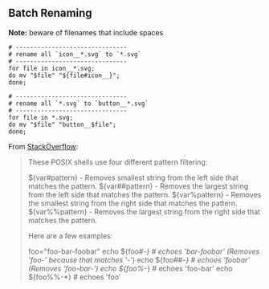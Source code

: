 Batch Renaming
--------------

__Note:__ beware of filenames that include spaces

```
# -------------------------------
# rename all `icon__*.svg` to `*.svg`
# -------------------------------
for file in icon__*.svg;
do mv "$file" "${file#icon__}"; 
done;
```

```
# -------------------------------
# rename all `*.svg` to `button__*.svg`
# -------------------------------
for file in *.svg;
do mv "$file" "button__$file";
done;
```

From [StackOverflow](http://stackoverflow.com/questions/10535985/how-to-remove-filename-prefix-with-an-posix-shell/10536148#10536148): 

> These POSIX shells use four different pattern filtering:
> 
> ${var#pattern} - Removes smallest string from the left side that matches the pattern.
> ${var##pattern} - Removes the largest string from the left side that matches the pattern.
> ${var%pattern} - Removes the smallest string from the right side that matches the pattern.
> ${var%%pattern} - Removes the largest string from the right side that matches the pattern.
> 
> Here are a few examples:
> 
> foo="foo-bar-foobar"
> echo ${foo#*-}   # echoes 'bar-foobar'  (Removes 'foo-' because that matches '*-')
> echo ${foo##*-}  # echoes 'foobar' (Removes 'foo-bar-')
> echo ${foo%-*}   # echoes 'foo-bar'
> echo ${foo%%-*}  # echoes 'foo'